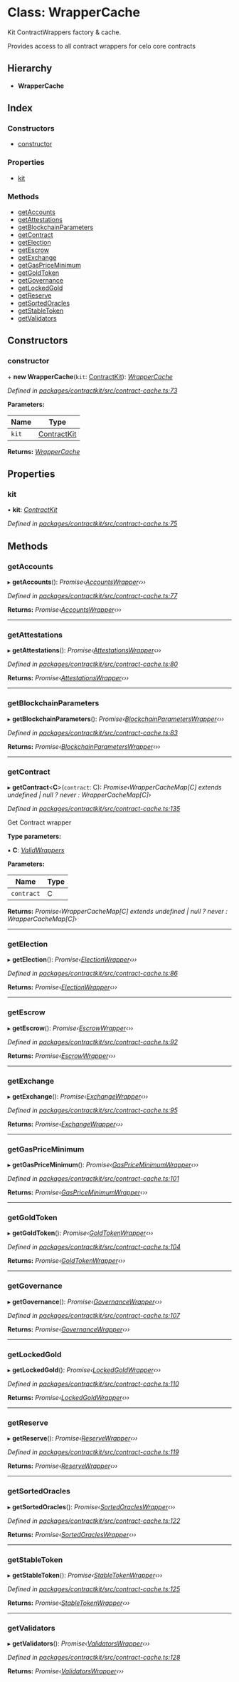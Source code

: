 # Class: WrapperCache

Kit ContractWrappers factory & cache.

Provides access to all contract wrappers for celo core contracts

## Hierarchy

* **WrapperCache**

## Index

### Constructors

* [constructor](_contract_cache_.wrappercache.md#constructor)

### Properties

* [kit](_contract_cache_.wrappercache.md#kit)

### Methods

* [getAccounts](_contract_cache_.wrappercache.md#getaccounts)
* [getAttestations](_contract_cache_.wrappercache.md#getattestations)
* [getBlockchainParameters](_contract_cache_.wrappercache.md#getblockchainparameters)
* [getContract](_contract_cache_.wrappercache.md#getcontract)
* [getElection](_contract_cache_.wrappercache.md#getelection)
* [getEscrow](_contract_cache_.wrappercache.md#getescrow)
* [getExchange](_contract_cache_.wrappercache.md#getexchange)
* [getGasPriceMinimum](_contract_cache_.wrappercache.md#getgaspriceminimum)
* [getGoldToken](_contract_cache_.wrappercache.md#getgoldtoken)
* [getGovernance](_contract_cache_.wrappercache.md#getgovernance)
* [getLockedGold](_contract_cache_.wrappercache.md#getlockedgold)
* [getReserve](_contract_cache_.wrappercache.md#getreserve)
* [getSortedOracles](_contract_cache_.wrappercache.md#getsortedoracles)
* [getStableToken](_contract_cache_.wrappercache.md#getstabletoken)
* [getValidators](_contract_cache_.wrappercache.md#getvalidators)

## Constructors

###  constructor

\+ **new WrapperCache**(`kit`: [ContractKit](_kit_.contractkit.md)): *[WrapperCache](_contract_cache_.wrappercache.md)*

*Defined in [packages/contractkit/src/contract-cache.ts:73](https://github.com/celo-org/celo-monorepo/blob/06adf8b7a/packages/contractkit/src/contract-cache.ts#L73)*

**Parameters:**

Name | Type |
------ | ------ |
`kit` | [ContractKit](_kit_.contractkit.md) |

**Returns:** *[WrapperCache](_contract_cache_.wrappercache.md)*

## Properties

###  kit

• **kit**: *[ContractKit](_kit_.contractkit.md)*

*Defined in [packages/contractkit/src/contract-cache.ts:75](https://github.com/celo-org/celo-monorepo/blob/06adf8b7a/packages/contractkit/src/contract-cache.ts#L75)*

## Methods

###  getAccounts

▸ **getAccounts**(): *Promise‹[AccountsWrapper](_wrappers_accounts_.accountswrapper.md)‹››*

*Defined in [packages/contractkit/src/contract-cache.ts:77](https://github.com/celo-org/celo-monorepo/blob/06adf8b7a/packages/contractkit/src/contract-cache.ts#L77)*

**Returns:** *Promise‹[AccountsWrapper](_wrappers_accounts_.accountswrapper.md)‹››*

___

###  getAttestations

▸ **getAttestations**(): *Promise‹[AttestationsWrapper](_wrappers_attestations_.attestationswrapper.md)‹››*

*Defined in [packages/contractkit/src/contract-cache.ts:80](https://github.com/celo-org/celo-monorepo/blob/06adf8b7a/packages/contractkit/src/contract-cache.ts#L80)*

**Returns:** *Promise‹[AttestationsWrapper](_wrappers_attestations_.attestationswrapper.md)‹››*

___

###  getBlockchainParameters

▸ **getBlockchainParameters**(): *Promise‹[BlockchainParametersWrapper](_wrappers_blockchainparameters_.blockchainparameterswrapper.md)‹››*

*Defined in [packages/contractkit/src/contract-cache.ts:83](https://github.com/celo-org/celo-monorepo/blob/06adf8b7a/packages/contractkit/src/contract-cache.ts#L83)*

**Returns:** *Promise‹[BlockchainParametersWrapper](_wrappers_blockchainparameters_.blockchainparameterswrapper.md)‹››*

___

###  getContract

▸ **getContract**<**C**>(`contract`: C): *Promise‹WrapperCacheMap[C] extends undefined | null ? never : WrapperCacheMap[C]›*

*Defined in [packages/contractkit/src/contract-cache.ts:135](https://github.com/celo-org/celo-monorepo/blob/06adf8b7a/packages/contractkit/src/contract-cache.ts#L135)*

Get Contract wrapper

**Type parameters:**

▪ **C**: *[ValidWrappers](../modules/_contract_cache_.md#validwrappers)*

**Parameters:**

Name | Type |
------ | ------ |
`contract` | C |

**Returns:** *Promise‹WrapperCacheMap[C] extends undefined | null ? never : WrapperCacheMap[C]›*

___

###  getElection

▸ **getElection**(): *Promise‹[ElectionWrapper](_wrappers_election_.electionwrapper.md)‹››*

*Defined in [packages/contractkit/src/contract-cache.ts:86](https://github.com/celo-org/celo-monorepo/blob/06adf8b7a/packages/contractkit/src/contract-cache.ts#L86)*

**Returns:** *Promise‹[ElectionWrapper](_wrappers_election_.electionwrapper.md)‹››*

___

###  getEscrow

▸ **getEscrow**(): *Promise‹[EscrowWrapper](_wrappers_escrow_.escrowwrapper.md)‹››*

*Defined in [packages/contractkit/src/contract-cache.ts:92](https://github.com/celo-org/celo-monorepo/blob/06adf8b7a/packages/contractkit/src/contract-cache.ts#L92)*

**Returns:** *Promise‹[EscrowWrapper](_wrappers_escrow_.escrowwrapper.md)‹››*

___

###  getExchange

▸ **getExchange**(): *Promise‹[ExchangeWrapper](_wrappers_exchange_.exchangewrapper.md)‹››*

*Defined in [packages/contractkit/src/contract-cache.ts:95](https://github.com/celo-org/celo-monorepo/blob/06adf8b7a/packages/contractkit/src/contract-cache.ts#L95)*

**Returns:** *Promise‹[ExchangeWrapper](_wrappers_exchange_.exchangewrapper.md)‹››*

___

###  getGasPriceMinimum

▸ **getGasPriceMinimum**(): *Promise‹[GasPriceMinimumWrapper](_wrappers_gaspriceminimum_.gaspriceminimumwrapper.md)‹››*

*Defined in [packages/contractkit/src/contract-cache.ts:101](https://github.com/celo-org/celo-monorepo/blob/06adf8b7a/packages/contractkit/src/contract-cache.ts#L101)*

**Returns:** *Promise‹[GasPriceMinimumWrapper](_wrappers_gaspriceminimum_.gaspriceminimumwrapper.md)‹››*

___

###  getGoldToken

▸ **getGoldToken**(): *Promise‹[GoldTokenWrapper](_wrappers_goldtokenwrapper_.goldtokenwrapper.md)‹››*

*Defined in [packages/contractkit/src/contract-cache.ts:104](https://github.com/celo-org/celo-monorepo/blob/06adf8b7a/packages/contractkit/src/contract-cache.ts#L104)*

**Returns:** *Promise‹[GoldTokenWrapper](_wrappers_goldtokenwrapper_.goldtokenwrapper.md)‹››*

___

###  getGovernance

▸ **getGovernance**(): *Promise‹[GovernanceWrapper](_wrappers_governance_.governancewrapper.md)‹››*

*Defined in [packages/contractkit/src/contract-cache.ts:107](https://github.com/celo-org/celo-monorepo/blob/06adf8b7a/packages/contractkit/src/contract-cache.ts#L107)*

**Returns:** *Promise‹[GovernanceWrapper](_wrappers_governance_.governancewrapper.md)‹››*

___

###  getLockedGold

▸ **getLockedGold**(): *Promise‹[LockedGoldWrapper](_wrappers_lockedgold_.lockedgoldwrapper.md)‹››*

*Defined in [packages/contractkit/src/contract-cache.ts:110](https://github.com/celo-org/celo-monorepo/blob/06adf8b7a/packages/contractkit/src/contract-cache.ts#L110)*

**Returns:** *Promise‹[LockedGoldWrapper](_wrappers_lockedgold_.lockedgoldwrapper.md)‹››*

___

###  getReserve

▸ **getReserve**(): *Promise‹[ReserveWrapper](_wrappers_reserve_.reservewrapper.md)‹››*

*Defined in [packages/contractkit/src/contract-cache.ts:119](https://github.com/celo-org/celo-monorepo/blob/06adf8b7a/packages/contractkit/src/contract-cache.ts#L119)*

**Returns:** *Promise‹[ReserveWrapper](_wrappers_reserve_.reservewrapper.md)‹››*

___

###  getSortedOracles

▸ **getSortedOracles**(): *Promise‹[SortedOraclesWrapper](_wrappers_sortedoracles_.sortedoracleswrapper.md)‹››*

*Defined in [packages/contractkit/src/contract-cache.ts:122](https://github.com/celo-org/celo-monorepo/blob/06adf8b7a/packages/contractkit/src/contract-cache.ts#L122)*

**Returns:** *Promise‹[SortedOraclesWrapper](_wrappers_sortedoracles_.sortedoracleswrapper.md)‹››*

___

###  getStableToken

▸ **getStableToken**(): *Promise‹[StableTokenWrapper](_wrappers_stabletokenwrapper_.stabletokenwrapper.md)‹››*

*Defined in [packages/contractkit/src/contract-cache.ts:125](https://github.com/celo-org/celo-monorepo/blob/06adf8b7a/packages/contractkit/src/contract-cache.ts#L125)*

**Returns:** *Promise‹[StableTokenWrapper](_wrappers_stabletokenwrapper_.stabletokenwrapper.md)‹››*

___

###  getValidators

▸ **getValidators**(): *Promise‹[ValidatorsWrapper](_wrappers_validators_.validatorswrapper.md)‹››*

*Defined in [packages/contractkit/src/contract-cache.ts:128](https://github.com/celo-org/celo-monorepo/blob/06adf8b7a/packages/contractkit/src/contract-cache.ts#L128)*

**Returns:** *Promise‹[ValidatorsWrapper](_wrappers_validators_.validatorswrapper.md)‹››*
